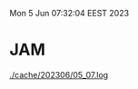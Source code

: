 Mon  5 Jun 07:32:04 EEST 2023
# JAM
<a href='./cache/202306/05_07.log'>./cache/202306/05_07.log</a>
